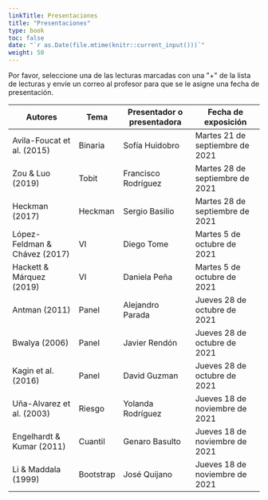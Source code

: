 ```yaml
---
linkTitle: Presentaciones
title: "Presentaciones"
type: book
toc: false
date: "`r as.Date(file.mtime(knitr::current_input()))`"
weight: 50
---
```


Por favor, seleccione una de las lecturas marcadas con una "+" de la lista de lecturas y envíe un correo al profesor para que se le asigne una fecha de presentación.

| **Autores** | **Tema** | **Presentador o presentadora** | **Fecha de exposición** |
| --- | --- | --- | --- |
| Avila-Foucat et al. (2015) | Binaria   | Sofía Huidobro | Martes 21 de septiembre de 2021 |
| Zou & Luo (2019) | Tobit | Francisco Rodríguez  | Martes 28 de septiembre de 2021 |
| Heckman (2017) | Heckman  | Sergio Basilio |  Martes 28 de septiembre de 2021 |
| López-Feldman & Chávez (2017) | VI | Diego Tome | Martes 5 de octubre de 2021 |
| Hackett & Márquez (2019) | VI | Daniela Peña | Martes 5 de octubre de 2021 |
| Antman (2011) | Panel | Alejandro Parada | Jueves 28 de octubre de 2021 |
| Bwalya (2006) | Panel | Javier Rendón | Jueves 28 de octubre de 2021|
| Kagin et al. (2016) | Panel | David Guzman | Jueves 28 de octubre de 2021 |
| Uña-Alvarez et al. (2003) | Riesgo | Yolanda Rodríguez |  Jueves 18 de noviembre de 2021 |
| Engelhardt & Kumar (2011) | Cuantil | Genaro Basulto |  Jueves 18 de noviembre de 2021 |
| Li & Maddala (1999) | Bootstrap | José Quijano | Jueves 18 de noviembre de 2021 |